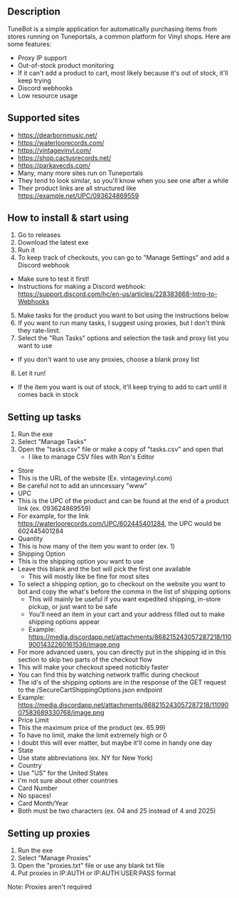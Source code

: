 ## Description
TuneBot is a simple application for automatically purchasing items from stores running on Tuneportals, a common platform for Vinyl shops. Here are some features:
 - Proxy IP support
 - Out-of-stock product monitoring
  - If it can't add a product to cart, most likely because it's out of stock, it'll keep trying
 - Discord webhooks
 - Low resource usage


## Supported sites
- https://dearbornmusic.net/
- https://waterloorecords.com/
- https://vintagevinyl.com/
- https://shop.cactusrecords.net/
- https://parkavecds.com/
- Many, many more sites run on Tuneportals
 - They tend to look similar, so you'll know when  you see one after a while
 - Their product links are all structured like https://example.net/UPC/093624869559 
 
## How to install & start using
1. Go to releases
2. Download the latest exe
3. Run it
4. To keep track of checkouts, you can go to "Manage Settings" and add a Discord webhook
 - Make sure to test it first!
 - Instructions for making a Discord webhook: https://support.discord.com/hc/en-us/articles/228383668-Intro-to-Webhooks
5. Make tasks for the product you want to bot using the instructions below
6. If you want to run many tasks, I suggest using proxies, but I don't think they rate-limit.
7. Select the "Run Tasks" options and selection the task and proxy list you want to use
 - If you don't want to use any proxies, choose a blank proxy list
8. Let it run!
 - If the item you want is out of stock, it'll keep trying to add to cart until it comes back in stock

## Setting up tasks
1. Run the exe
2. Select "Manage Tasks"
3. Open the "tasks.csv" file or make a copy of "tasks.csv" and open that
    - I like to manage CSV files with Ron's Editor
- Store
 - This is the URL of the website (Ex. vintagevinyl.com)
 - Be careful not to add an unncessary "www"
- UPC
 - This is the UPC of the product and can be found at the end of a product link (ex. 093624869559)
 - For example, for the link https://waterloorecords.com/UPC/602445401284, the UPC would be 602445401284
- Quantity
 - This is how many of the item you want to order (ex. 1)
- Shipping Option
 - This is the shipping option you want to use 
 - Leave this blank and the bot will pick the first one available
   - This will mostly like be fine for most sites
 - To select a shipping option, go to checkout on the website you want to bot and copy the what's before the comma in the list of shipping options
   - This will mainly be useful if you want expedited shipping, in-store pickup, or just want to be safe
   - You'll need an item in your cart and your address filled out to make shipping options appear
   - Example: https://media.discordapp.net/attachments/868215243057287218/1109001432260161536/image.png
  - For more advanced users, you can directly put in the shipping id in this section to skip two parts of the checkout flow
   - This will make your checkout speed noticibly faster
   - You can find this by watching network traffic during checkout
   - The id's of the shipping options are in the response of the GET request to the /SecureCartShippingOptions.json endpoint
   - Example: https://media.discordapp.net/attachments/868215243057287218/1109007583689330768/image.png
- Price Limit
 - This the maximum price of the product (ex. 65.99)
 - To have no limit, make the limit extremely high or 0
 - I doubt this will ever matter, but maybe it'll come in handy one day
- State
 - Use state abbreviations (ex. NY for New York)
- Country 
 - Use "US" for the United States
 - I'm not sure about other countries
- Card Number
 - No spaces!
- Card Month/Year
 - Both must be two characters (ex. 04 and 25 instead of 4 and 2025)
 
## Setting up proxies
1. Run the exe
2. Select "Manage Proxies"
3. Open the "proxies.txt" file or use any blank txt file
4. Put proxies in IP:AUTH or IP:AUTH:USER:PASS format

Note: Proxies aren't required
